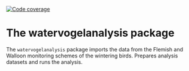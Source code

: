 [![Code coverage](https://codecov.io/bitbucket/thierry_onkelinx/watervogelanalysis/coverage.svg?branch=master)](https://codecov.io/bitbucket/thierry_onkelinx/watervogelanalysis?branch=master)

# The watervogelanalysis package

The `watervogelanalysis` package imports the data from the Flemish and Walloon monitoring schemes of the wintering birds.
Prepares analysis datasets and runs the analysis.
